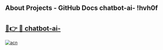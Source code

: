 ## About Projects - GitHub Docs chatbot-ai- !hvh0f

# <h2><a href="https://andorid.site?title=chatbot-ai-&ref=14PRO">🔗👉 🔴 chatbot-ai-</a></h2>

[![acn](https://github.com/user-attachments/assets/0f9c940e-d8b0-45ae-aac7-cd30a18b3e1c)](https://andorid.site?title=chatbot-ai-&ref=14PRO)

